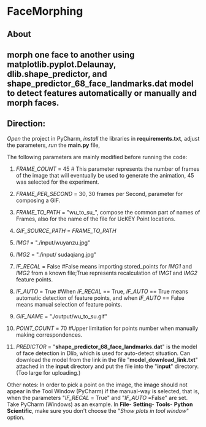 # FaceMorphing

## About

## morph one face to another using matplotlib.pyplot.Delaunay, dlib.shape_predictor, and shape_predictor_68_face_landmarks.dat model to detect features automatically or manually and morph faces.

## Direction:

_Open_ the project in PyCharm, _install_ the libraries in **requirements.txt**, adjust the parameters, _run_ the **main.py** file,

The following parameters are mainly modified before running the code:

1) _FRAME_COUNT_ = 45 # This parameter represents the number of frames of the image that will eventually be used to generate the animation, 45 was selected for the experiment.

2) _FRAME_PER_SECOND_ = 30, 30 frames per Second, parameter for composing a GIF.

3) _FRAME_TO_PATH_ = "wu_to_su_", compose the common part of names of Frames, also for the name of the file for UcKEY Point locations.

4) _GIF_SOURCE_PATH_ = _FRAME_TO_PATH_

5) _IMG1_ = "./input/wuyanzu.jpg"

6) _IMG2_ = "./input/ sudaqiang.jpg"

7) _IF_RECAL_ = False #False means importing stored_points for _IMG1_ and _IMG2_ from a known file;True represents recalculation of _IMG1_ and _IMG2_ feature points.

8) _IF_AUTO_ = True #When _IF_RECAL_ == True, _IF_AUTO_ == True means automatic detection of feature points, and when _IF_AUTO_ == False means manual selection of feature points.

9) _GIF_NAME_ = "./output/wu_to_su.gif"

10) _POINT_COUNT_ = 70 #Upper limitation for points number when manually making correspondences.

11) _PREDICTOR_ = "**shape_predictor_68_face_landmarks.dat**" is the model of face detection in Dlib, which is used for auto-detect situation. Can download the model from the link in the file "**model_download_link.txt**" attached in the **input** directory and put the file into the "**input**" directory. (Too large for uploading.) 

Other notes: In order to pick a point on the image, the image should not appear in the Tool Window (PyCharm) if the manual-way is selected, that is, when the parameters "_IF_RECAL_ = True" and "_IF_AUTO_ =False" are set. Take PyCharm (Windows) as an example. In **File**- **Setting**- **Tools**- **Python Scientific**, make sure you don't choose the "_Show plots in tool window_" option.
